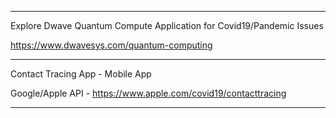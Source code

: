 --------------
Explore Dwave Quantum Compute Application for Covid19/Pandemic Issues
 
https://www.dwavesys.com/quantum-computing
 
 -----------------
Contact Tracing App - Mobile App
 
Google/Apple API - https://www.apple.com/covid19/contacttracing
 
 ---------------
